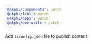 ```yaml
---
'@akphi/component1': patch
'@akphi/lib1': patch
'@akphi/app1': patch
'@akphi/dev-utils': patch
---
```


Add `tsconfig.json` file to publish content
